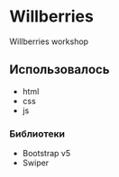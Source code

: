 # Willberries
Willberries workshop

## Использовалось
- html
- css
- js

### Библиотеки
- Bootstrap v5
- Swiper
